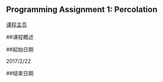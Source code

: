 ## Programming Assignment 1: Percolation

[课程主页](https://www.coursera.org/learn/algorithms-part1/home)

##课程概述

##起始日期

2017/2/22

##结束日期
